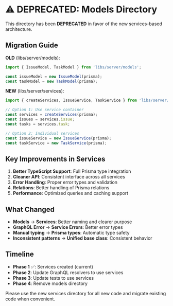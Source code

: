 # ⚠️ DEPRECATED: Models Directory

This directory has been **DEPRECATED** in favor of the new services-based architecture.

## Migration Guide

**OLD** (libs/server/models):

```typescript
import { IssueModel, TaskModel } from 'libs/server/models';

const issueModel = new IssueModel(prisma);
const taskModel = new TaskModel(prisma);
```

**NEW** (libs/server/services):

```typescript
import { createServices, IssueService, TaskService } from 'libs/server/services';

// Option 1: Use service container
const services = createServices(prisma);
const issues = services.issue;
const tasks = services.task;

// Option 2: Individual services
const issueService = new IssueService(prisma);
const taskService = new TaskService(prisma);
```

## Key Improvements in Services

1. **Better TypeScript Support**: Full Prisma type integration
2. **Cleaner API**: Consistent interface across all services
3. **Error Handling**: Proper error types and validation
4. **Relations**: Better handling of Prisma relations
5. **Performance**: Optimized queries and caching support

## What Changed

- **Models** → **Services**: Better naming and clearer purpose
- **GraphQL Error** → **Service Errors**: Better error types
- **Manual typing** → **Prisma types**: Automatic type safety
- **Inconsistent patterns** → **Unified base class**: Consistent behavior

## Timeline

- **Phase 1** ✅: Services created (current)
- **Phase 2**: Update GraphQL resolvers to use services
- **Phase 3**: Update tests to use services
- **Phase 4**: Remove models directory

Please use the new services directory for all new code and migrate existing code when convenient.
